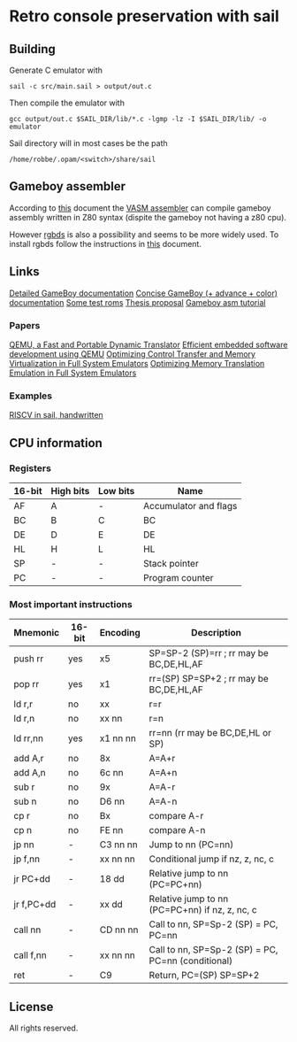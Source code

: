 # Retro console preservation with sail

## Building

Generate C emulator with

    sail -c src/main.sail > output/out.c

Then compile the emulator with

    gcc output/out.c $SAIL_DIR/lib/*.c -lgmp -lz -I $SAIL_DIR/lib/ -o emulator

Sail directory will in most cases be the path

    /home/robbe/.opam/<switch>/share/sail

## Gameboy assembler

According to [this](https://www.chibiakumas.com/z80/Gameboy.php) document the [VASM assembler](http://sun.hasenbraten.de/vasm/)
can compile gameboy assembly written in Z80 syntax (dispite the gameboy not having a z80 
cpu).

However [rgbds](https://rgbds.gbdev.io/) is also a possibility and seems to be more widely used.
To install rgbds follow the instructions in [this](https://rgbds.gbdev.io/install) document. 

## Links

[Detailed GameBoy documentation](https://github.com/Gekkio/gb-ctr)
[Concise GameBoy (+ advance + color) documentation](https://gbdev.io/pandocs/)
[Some test roms](https://gbdev.gg8.se/wiki/articles/Test_ROMs)
[Thesis proposal](https://dinf.vub.ac.be/bthesis/?proposal=proposals%2FSOFT-Retro+console+preservation+and+emulation+with+Sail)
[Gameboy asm tutorial](https://eldred.fr/gb-asm-tutorial/index.html)

### Papers

[QEMU, a Fast and Portable Dynamic Translator](https://www.usenix.org/legacy/event/usenix05/tech/freenix/full_papers/bellard/bellard.pdf)
[Efficient embedded software development using QEMU](https://static.lwn.net/lwn/images/conf/rtlws11/papers/proc/p09.pdf)
[Optimizing Control Transfer and Memory Virtualization in Full System Emulators](https://dl.acm.org/doi/pdf/10.1145/2837027)
[Optimizing Memory Translation Emulation in Full System Emulators](https://dl.acm.org/doi/pdf/10.1145/2686034)

### Examples
[RISCV in sail, handwritten](https://github.com/riscv/sail-riscv)


## CPU information
### Registers
| 16-bit | High bits | Low bits | Name
| ------ | --------- | -------- | ---- 
| AF     | A         | -        | Accumulator and flags  
| BC     | B         | C        | BC                     
| DE     | D         | E        | DE                     
| HL     | H         | L        | HL                     
| SP     | -         | -        | Stack pointer          
| PC     | -         | -        | Program counter        

### Most important instructions
| Mnemonic          | 16-bit | Encoding | Description
| ----------------- | ------ | -------- | -----------
| push      rr      | yes    | x5       | SP=SP-2  (SP)=rr ; rr may be BC,DE,HL,AF
| pop       rr      | yes    | x1       | rr=(SP)  SP=SP+2 ; rr may be BC,DE,HL,AF
| ld        r,r     | no     | xx       | r=r
| ld        r,n     | no     | xx nn    | r=n
| ld        rr,nn   | yes    | x1 nn nn | rr=nn (rr may be BC,DE,HL or SP)
| add       A,r     | no     | 8x       | A=A+r
| add       A,n     | no     | 6c nn    | A=A+n
| sub       r       | no     | 9x       | A=A-r
| sub       n       | no     | D6 nn    | A=A-n
| cp        r       | no     | Bx       | compare A-r
| cp        n       | no     | FE nn    | compare A-n
| jp        nn      | -      | C3 nn nn | Jump to nn (PC=nn)
| jp        f,nn    | -      | xx nn nn | Conditional jump if nz, z, nc, c
| jr        PC+dd   | -      | 18 dd    | Relative jump to nn (PC=PC+nn)
| jr        f,PC+dd | -      | xx dd    | Relative jump to nn (PC=PC+nn) if nz, z, nc, c
| call      nn      | -      | CD nn nn | Call to nn, SP=Sp-2 (SP) = PC, PC=nn
| call      f,nn    | -      | xx nn nn | Call to nn, SP=Sp-2 (SP) = PC, PC=nn (conditional)
| ret               | -      | C9       | Return, PC=(SP) SP=SP+2

## License
All rights reserved.
